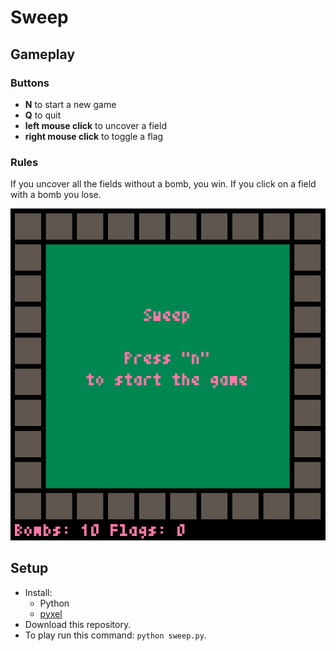 # Sweep

## Gameplay
### Buttons
* **N** to start a new game
* **Q** to quit
* **left mouse click** to uncover a field
* **right mouse click** to toggle a flag
### Rules
If you uncover all the fields without a bomb, you win.
If you click on a field with a bomb you lose.

![Sweep gameplay](assets/sweep.gif)

## Setup
*   Install:
    * Python
    * [pyxel](https://github.com/kitao/pyxel#how-to-install)
*   Download this repository.
*   To play run this command: `python sweep.py`.


